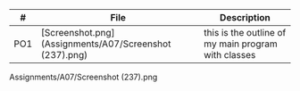 |   #   | File                             | Description                                                    |
| :---: | -------------------------------- | -------------------------------------------------------------- |
|   PO1   | [Screenshot.png](Assignments/A07/Screenshot (237).png)| this is the outline of my main program with classes |
Assignments/A07/Screenshot (237).png

